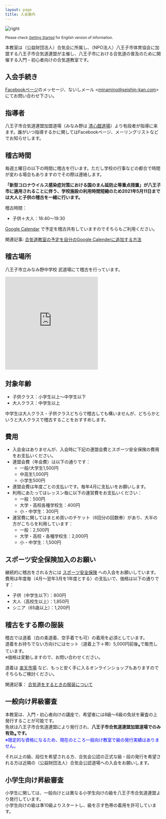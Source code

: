 ```yaml
---
layout: page
title: 入会案内
---
```


![right](https://1.bp.blogspot.com/-_Jlv9EAaJBI/WM1ijvCucOI/AAAAAAAAHyk/YWT2KHEVKAA0iZjMzJ3XS4CSwABlvJtSgCEw/s320/kids_aikido.png)

<small>Please check [Getting Started](getting_started_en.html) for English version of information.</small>

本教室は（公益財団法人）合気会に所属し、（NPO法人）八王子市体育協会に加盟する八王子市合気道連盟が主催し、八王子市における合気道の普及のために開催する入門・初心者向けの合気道教室です。

## 入会手続き

[Facebookページ](https://www.facebook.com/aikido.minamino)のメッセージ、ないしメール &lt;minamino@seishin-kan.com&gt; にてお問い合わせ下さい。

## 指導者

八王子市合気道連盟加盟道場（みなみ野は [清心館道場](http://www.seishin-kan.com/)）より有段者が指導に来ます。誰がいつ指導するかに関してはFacebookページ、メーリングリストなどでお知らせします。

## 稽古時間

毎週土曜日の以下の時間に稽古を行います。ただし学校の行事などの都合で時間が変わる場合もありますのでその際は連絡します。

**「新型コロナウイルス感染症対策における国のまん延防止等重点措置」が八王子市に適用されることに伴う、学校施設の利用時間短縮のため2021年5月11日までは大人と子供の稽古を一緒に行います。**

稽古時間：

* 子供＋大人：18:40～19:30

[Google Calendar](https://calendar.google.com/calendar/embed?src=minamino.aikido%40gmail.com) で予定を稽古共有していますのでそちらもご利用ください。

関連記事: [合気道教室の予定を自分のGoogle Calenderに追加する方法](2017/11/25/google-calender.html)

## 稽古場所

八王子市立みなみ野中学校 武道場にて稽古を行っています。

<iframe allowfullscreen="" frameborder="0" height="300" src="https://www.google.com/maps/embed?pb=!1m18!1m12!1m3!1d1621.4060593146671!2d139.32052011974042!3d35.63235799567662!2m3!1f0!2f0!3f0!3m2!1i1024!2i768!4f13.1!3m3!1m2!1s0x0%3A0x0!2zMzXCsDM3JzU2LjUiTiAxMznCsDE5JzE3LjYiRQ!5e0!3m2!1sja!2sjp!4v1489075208009" style="border: 0;" width="300"></iframe>

## 対象年齢

* 子供クラス：小学生以上～中学生以下
* 大人クラス：中学生以上

中学生は大人クラス・子供クラスどちらで稽古しても構いませんが、どちらかというと大人クラスで稽古することをおすすめします。

## 費用

* 入会金はありませんが、入会時に下記の連盟会費とスポーツ安全保険の費用をお支払いください。
* 連盟会費（年会費）は以下の通りです：
    * 一般/大学生1,500円
    * 中高生1,000円
    * 小学生500円
* 連盟会費は年度ごとの支払いです。毎年4月に支払いをお願いします。
* 利用にあたってはレッスン毎に以下の運営費をお支払いください：
    * 一般：500円
    * 大学・高校各種学校生：400円
    * 小・中学生：300円
* 運営費に関してはまとめ買いのチケット（6回分の回数券）があり、大半の方がこちらを利用しています：
    * 一般：2,500円
    * 大学・高校・各種学校生：2,000円
    * 小・中学生：1,500円

## スポーツ安全保険加入のお願い

継続的に稽古をされる方には [スポーツ安全保険](http://www.sportsanzen.org/hoken/) への入会をお願いしています。
費用は年度毎（4月〜翌年3月を1年度とする）の支払いで、価格は以下の通りです：

* 子供（中学生以下）：800円
* 大人（高校生以上）：1,850円
* シニア（65歳以上）：1,200円

## 稽古をする際の服装

稽古では道着（白の柔道着、空手着でも可）の着用を必須としています。<br />
道着をお持ちでない方向けにはセット（道着上下＋帯）5,000円前後<sub>※</sub>で販売しています。<br />
※価格は変動しますので、お問い合わせください。<br />

道着は [楽天市場](http://goo.gl/MY5QuT) など、もっと安く手に入るオンラインショップもありますのでそちらもご検討ください。

関連記事： [合気道をするときの服装について](2017/04/02/blog-post.html)

## 一般向け昇級審査

本教室は、入門・初心者向けの講座で、希望者には8級〜6級の免状を審査の上発行することが可能です。<br />
免状は八王子市合気道連盟により発行され、**八王子市合気道連盟加盟道場でのみ有効<sub>※</sub>です。**<br />
<span style="color:blue">※限定的な資格になるため、現在のところ一般向け教室で級の発行実績はありません。</span><br />

それ以上の級、段位を希望される方、合気会公認の正式な級・段の発行を希望される方は近隣の（公益財団法人）合気会公認道場への入会をお願いします。<br />

## 小学生向け昇級審査

小学生に関しては、一般向けとは異なる小学生向けの級を八王子市合気道連盟より発行しています。<br />
小学生向けの級は準10級よりスタートし、級を示す色帯の着用を許可しています。
